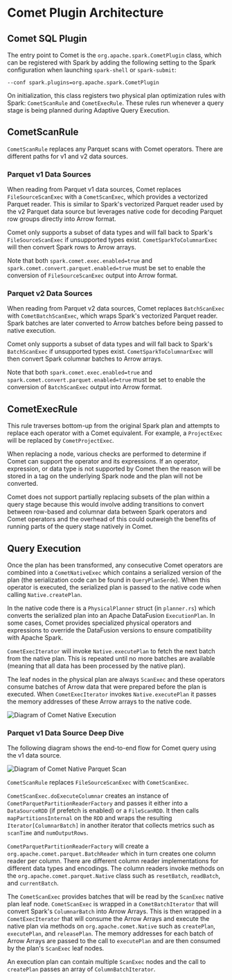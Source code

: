 <!--
Licensed to the Apache Software Foundation (ASF) under one
or more contributor license agreements.  See the NOTICE file
distributed with this work for additional information
regarding copyright ownership.  The ASF licenses this file
to you under the Apache License, Version 2.0 (the
"License"); you may not use this file except in compliance
with the License.  You may obtain a copy of the License at

  http://www.apache.org/licenses/LICENSE-2.0

Unless required by applicable law or agreed to in writing,
software distributed under the License is distributed on an
"AS IS" BASIS, WITHOUT WARRANTIES OR CONDITIONS OF ANY
KIND, either express or implied.  See the License for the
specific language governing permissions and limitations
under the License.
-->

# Comet Plugin Architecture

## Comet SQL Plugin

The entry point to Comet is the `org.apache.spark.CometPlugin` class, which can be registered with Spark by adding the 
following setting to the Spark configuration when launching `spark-shell` or `spark-submit`:

```
--conf spark.plugins=org.apache.spark.CometPlugin
```

On initialization, this class registers two physical plan optimization rules with Spark: `CometScanRule` 
and `CometExecRule`. These rules run whenever a query stage is being planned during Adaptive Query Execution.

## CometScanRule

`CometScanRule` replaces any Parquet scans with Comet operators. There are different paths for v1 and v2 data sources.

### Parquet v1 Data Sources

When reading from Parquet v1 data sources, Comet replaces `FileSourceScanExec` with a `CometScanExec`, which provides
a vectorized Parquet reader. This is similar to Spark's vectorized Parquet reader used by the v2 Parquet data source
but leverages native code for decoding Parquet row groups directly into Arrow format.

Comet only supports a subset of data types and will fall back to Spark's `FileSourceScanExec` if unsupported types
exist. `CometSparkToColumnarExec` will then convert Spark rows to Arrow arrays.

Note that both `spark.comet.exec.enabled=true` and `spark.comet.convert.parquet.enabled=true` must be set to enable
the conversion of `FileSourceScanExec` output into Arrow format.

### Parquet v2 Data Sources

When reading from Parquet v2 data sources, Comet replaces `BatchScanExec` with `CometBatchScanExec`, which wraps
Spark's vectorized Parquet reader. Spark batches are later converted to Arrow batches before being passed to native
execution.

Comet only supports a subset of data types and will fall back to Spark's `BatchScanExec` if unsupported types
exist. `CometSparkToColumnarExec` will then convert Spark columnar batches to Arrow arrays.

Note that both `spark.comet.exec.enabled=true` and `spark.comet.convert.parquet.enabled=true` must be set to enable
the conversion of `BatchScanExec` output into Arrow format.

## CometExecRule

This rule traverses bottom-up from the original Spark plan and attempts to replace each operator with a Comet equivalent.
For example, a `ProjectExec` will be replaced by `CometProjectExec`.

When replacing a node, various checks are performed to determine if Comet can support the operator and its expressions.
If an operator, expression, or data type is not supported by Comet then the reason will be stored in a tag on the
underlying Spark node and the plan will not be converted.

Comet does not support partially replacing subsets of the plan within a query stage because this would involve adding
transitions to convert between row-based and columnar data between Spark operators and Comet operators and the overhead
of this could outweigh the benefits of running parts of the query stage natively in Comet.

## Query Execution

Once the plan has been transformed, any consecutive Comet operators are combined into a `CometNativeExec` which contains
a serialized version of the plan (the serialization code can be found in  `QueryPlanSerde`). When this operator is 
executed, the serialized plan is passed to the native code when calling `Native.createPlan`.

In the native code there is a `PhysicalPlanner` struct (in `planner.rs`) which converts the serialized plan into an
Apache DataFusion `ExecutionPlan`. In some cases, Comet provides specialized physical operators and expressions to
override the DataFusion versions to ensure compatibility with Apache Spark.

`CometExecIterator` will invoke `Native.executePlan` to fetch the next batch from the native plan. This is repeated 
until no more batches are available (meaning that all data has been processed by the native plan).

The leaf nodes in the physical plan are always `ScanExec` and these operators consume batches of Arrow data that were 
prepared before the plan is executed. When `CometExecIterator` invokes `Native.executePlan` it passes the memory 
addresses of these Arrow arrays to the native code.

![Diagram of Comet Native Execution](../../_static/images/CometArchitecture1.drawio.png)

### Parquet v1 Data Source Deep Dive

The following diagram shows the end-to-end flow for Comet query using the v1 data source.

![Diagram of Comet Native Parquet Scan](../../_static/images/CometNativeParquetScan.drawio.png)

`CometScanRule` replaces `FileSourceScanExec` with `CometScanExec`.

`CometScanExec.doExecuteColumnar` creates an instance of `CometParquetPartitionReaderFactory` and passes it either 
into a `DataSourceRDD` (if prefetch is enabled) or a `FileScanRDD`. It then calls `mapPartitionsInternal` on the 
`RDD` and wraps the resulting `Iterator[ColumnarBatch]` in another iterator that collects metrics such as `scanTime`
and `numOutputRows`.

`CometParquetPartitionReaderFactory` will create a `org.apache.comet.parquet.BatchReader` which in turn creates one
column reader per column. There are different column reader implementations for different data types and encodings. The
column readers invoke methods on the `org.apache.comet.parquet.Native` class such as `resetBatch`, `readBatch`, 
and `currentBatch`.

The `CometScanExec` provides batches that will be read by the `ScanExec` native plan leaf node. `CometScanExec` is 
wrapped in a `CometBatchIterator` that will convert Spark's `ColumnarBatch` into Arrow Arrays. This is then wrapped in
a `CometExecIterator` that will consume the Arrow Arrays and execute the native plan via methods on 
`org.apache.comet.Native` such as `createPlan`, `executePlan`, and `releasePlan`. The memory addresses for each batch of
Arrow Arrays are passed to the call to `executePlan` and are then consumed by the plan's `ScanExec` leaf nodes.

An execution plan can contain multiple `ScanExec` nodes and the call to `createPlan` passes an array of 
`ColumnBatchIterator`.